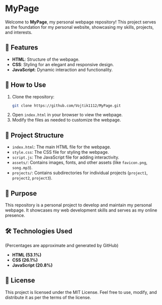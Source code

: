 # MyPage

Welcome to **MyPage**, my personal webpage repository! This project serves as the foundation for my personal website, showcasing my skills, projects, and interests.

## 🌟 Features

- **HTML**: Structure of the webpage.
- **CSS**: Styling for an elegant and responsive design.
- **JavaScript**: Dynamic interaction and functionality.

## 🚀 How to Use

1. Clone the repository:
   ```bash
   git clone https://github.com/Vojtik1112/MyPage.git
   ```
2. Open `index.html` in your browser to view the webpage.
3. Modify the files as needed to customize the webpage.

## 📁 Project Structure

- `index.html`: The main HTML file for the webpage.
- `style.css`: The CSS file for styling the webpage.
- `script.js`: The JavaScript file for adding interactivity.
- `assets/`: Contains images, fonts, and other assets (like `favicon.png`, `song.mp3`).
- `projects/`: Contains subdirectories for individual projects (`project1`, `project2`, `project3`).

## 🎯 Purpose

This repository is a personal project to develop and maintain my personal webpage. It showcases my web development skills and serves as my online presence.

## 🛠️ Technologies Used

(Percentages are approximate and generated by GitHub)

- **HTML (53.1%)**
- **CSS (26.1%)**
- **JavaScript (20.8%)**

## 📜 License

This project is licensed under the MIT License. Feel free to use, modify, and distribute it as per the terms of the license.
